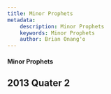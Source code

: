 ```yaml
---
title: Minor Prophets
metadata:
    description: Minor Prophets
    keywords: Minor Prophets
    author: Brian Onang'o
---
```


#### Minor Prophets

## 2013 Quater 2
